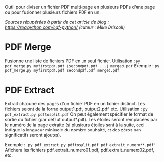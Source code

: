 Outil pour diviser un fichier PDF multi-page en plusieurs PDFs d'une page ou pour fusionner plusieurs fichiers PDF en un.

*Sources récupérées à partir de cet article de blog : https://realpython.com/pdf-python/ (auteur : Mike Driscoll)*

# PDF Merge

Fusionne une liste de fichiers PDF en un seul fichier. Utilisation :
```py pdf_merge.py myfirstpdf.pdf [secondpdf.pdf ...] merged.pdf```
Exemple :
```py pdf_merge.py myfirstpdf.pdf secondpdf.pdf merged.pdf```

# PDF Extract

Extrait chacune des pages d'un fichier PDF en un fichier distinct. Les fichiers seront de la forme output1.pdf, output2.pdf, etc. Utilisation :
```py pdf_extract.py pdftosplit.pdf```
On peut également spécifier le format de sortie du fichier (par défaut output\*.pdf). Les étoiles seront remplacées par le numéro de la page extraite (si plusieurs étoiles sont à la suite, ceci indique la longueur minimale du nombre souhaité, et des zéros non significatifs seront ajoutés).

Exemple :
```'py pdf_extract.py pdftosplit.pdf pdf_extrait_numero**.pdf'```
Afichera les fichiers pdf_extrait_numero01.pdf, pdf_extrait_numero02.pdf, etc.